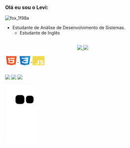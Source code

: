 ### Olá eu sou o Levi:

![fox_1f98a](https://user-images.githubusercontent.com/105580065/183564328-ed4731fb-c83b-4857-b9bd-870b4fecca9b.png)


* Estudante de Análise de Desenvolvimento de Sistemas.
  * Estudante de Inglês
 
<br>

<div align="center">
  <a href="https://github.com/levi-b-code">
  <img height="180em" src="https://github-readme-stats.vercel.app/api?username=levi-b-code&show_icons=true&theme=dark&include_all_commits=true&count_private=true"/>
  <img height="180em" src="https://github-readme-stats.vercel.app/api/top-langs/?username=levi-b-code&layout=compact&langs_count=7&theme=dark"/>
</div>

<div style="display: inline_block"><br>
  
<!--  <img align="center" alt="Levi-Ts" height="30" width="40" src="https://raw.githubusercontent.com/devicons/devicon/master/icons/typescript/typescript-plain.svg"> -->
<!--  <img align="center" alt="Levi-React" height="30" width="40" src="https://raw.githubusercontent.com/devicons/devicon/master/icons/react/react-original.svg"> -->
  <img align="center" alt="Levi-HTML" height="30" width="40" src="https://raw.githubusercontent.com/devicons/devicon/master/icons/html5/html5-original.svg">
  <img align="center" alt="Levi-CSS" height="30" width="40" src="https://raw.githubusercontent.com/devicons/devicon/master/icons/css3/css3-original.svg">
  <img align="center" alt="Levi-Js" height="30" width="40" src="https://raw.githubusercontent.com/devicons/devicon/master/icons/javascript/javascript-plain.svg">
 <!-- <img align="center" alt="Levi-Python" height="30" width="40" src="https://raw.githubusercontent.com/devicons/devicon/master/icons/python/python-original.svg"> -->
 <!-- <img align="center" alt="Levi-Csharp" height="30" width="40" src="https://raw.githubusercontent.com/devicons/devicon/master/icons/csharp/csharp-original.svg"> -->
<!--  <img align="right" alt="Levi-pic" height="150" style="border-radius:50px;" src="hhttps://github.com/levi-b-code/levi-b-code?width=676&height=676"> -->
</div>

  ##
 
<div> 
  <a href="https://www.youtube.com/channel/UC01-M3LTo1FTmIyZcdtdEGQ" target="_blank"><img src="https://img.shields.io/badge/YouTube-FF0000?style=for-the-badge&logo=youtube&logoColor=white" target="_blank"></a>
  <!--<a href="https://instagram.com/" target="_blank"><img src="https://img.shields.io/badge/-Instagram-%23E4405F?style=for-the-badge&logo=instagram&logoColor=white" target="_blank"></a>
 	<a href="https://www.twitch.tv/rafaballerinii" target="_blank"><img src="https://img.shields.io/badge/Twitch-9146FF?style=for-the-badge&logo=twitch&logoColor=white" target="_blank"></a> 
 <a href="https://discord.gg/wagxzStdcR" target="_blank"><img src="https://img.shields.io/badge/Discord-7289DA?style=for-the-badge&logo=discord&logoColor=white" target="_blank"></a> -->
  <a href = "mailto:contatorafaballerini@gmail.com"><img src="https://img.shields.io/badge/-Gmail-%23333?style=for-the-badge&logo=gmail&logoColor=white" target="_blank"></a>
  <a href="https://www.linkedin.com/in/iamjohnlevi/ target="_blank"><img src="https://img.shields.io/badge/-LinkedIn-%230077B5?style=for-the-badge&logo=linkedin&logoColor=white" target="_blank"></a> 
 
 ![Snake animation](https://github.com/levi-b-code/levi-b-code/blob/output/github-contribution-grid-snake.svg) 
 
</div>

